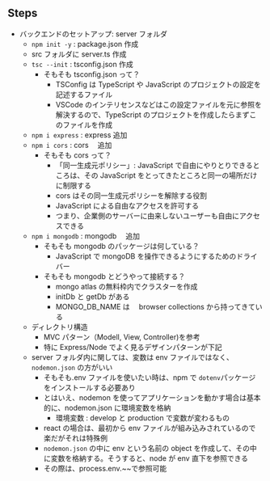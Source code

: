 ## Steps

- バックエンドのセットアップ: server フォルダ
  - `npm init -y` : package.json 作成
  - src フォルダに server.ts 作成
  - `tsc --init` : tsconfig.json 作成
    - そもそも tsconfig.json って？
      - TSConfig は TypeScript や JavaScript のプロジェクトの設定を記述するファイル
      - VSCode のインテリセンスなどはこの設定ファイルを元に参照を解決するので、TypeScript のプロジェクトを作成したらまずこのファイルを作成
  - `npm i express` : express 追加
  - `npm i cors` : cors 　追加
    - そもそも cors って？
      - 「同一生成元ポリシー」: JavaScript で自由にやりとりできるところは、その JavaScript をとってきたところと同一の場所だけに制限する
      - cors はその同一生成元ポリシーを解除する役割
      - JavaScript による自由なアクセスを許可する
      - つまり、企業側のサーバーに由来しないユーザーも自由にアクセスできる
  - `npm i mongodb` : mongodb 　追加
    - そもそも mongodb のパッケージは何している？
      - JavaScript で mongoDB を操作できるようにするためのドライバー
    - そもそも mongodb とどうやって接続する？
      - mongo atlas の無料枠内でクラスターを作成
      - initDb と getDb がある
      - MONGO_DB_NAME は　 browser collections から持ってきている
  - ディレクトリ構造
    - MVC パターン（Modell, View, Controller)を参考
    - 特に Express/Node でよく見るデザインパターンが下記
  - server フォルダ内に関しては、変数は env ファイルではなく、`nodemon.json` の方がいい
    - そもそも.env ファイルを使いたい時は、npm で `dotenv`パッケージをインストールする必要あり
    - とはいえ、nodemon を使ってアプリケーションを動かす場合は基本的に、nodemon.json に環境変数を格納
      - 環境変数 : develop と production で変数が変わるもの
    - react の場合は、最初から env ファイルが組み込みされているので楽だがそれは特殊例
    - `nodemon.json` の中に env という名前の object を作成して、その中に変数を格納する。そうすると、node が env 直下を参照できる
    - その際は、process.env.~~で参照可能

